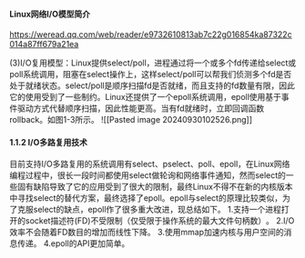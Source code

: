 #### Linux网络I/O模型简介
https://weread.qq.com/web/reader/e9732610813ab7c22g016854ka87322c014a87ff679a21ea

(3)I/O复用模型：Linux提供select/poll，进程通过将一个或多个fd传递给select或poll系统调用，阻塞在select操作上，这样select/poll可以帮我们侦测多个fd是否处于就绪状态。select/poll是顺序扫描fd是否就绪，而且支持的fd数量有限，因此它的使用受到了一些制约。Linux还提供了一个epoll系统调用，epoll使用基于事件驱动方式代替顺序扫描，因此性能更高。当有fd就绪时，立即回调函数rollback。如图1-3所示。
![[Pasted image 20240930102526.png]]

#### 1.1.2 I/O多路复用技术
目前支持I/O多路复用的系统调用有select、pselect、poll、epoll，在Linux网络编程过程中，很长一段时间都使用select做轮询和网络事件通知，然而select的一些固有缺陷导致了它的应用受到了很大的限制，最终Linux不得不在新的内核版本中寻找select的替代方案，最终选择了epoll。epoll与select的原理比较类似，为了克服select的缺点，epoll作了很多重大改进，现总结如下。
1.支持一个进程打开的socket描述符(FD)不受限制（仅受限于操作系统的最大文件句柄数）​。
2.I/O效率不会随着FD数目的增加而线性下降。
3.使用mmap加速内核与用户空间的消息传递。
4.epoll的API更加简单。

